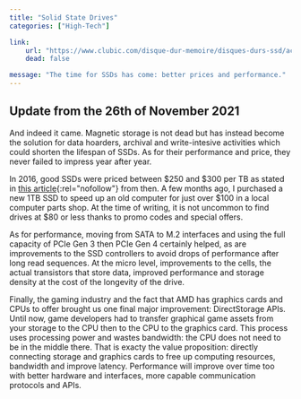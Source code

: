 ```yaml
---
title: "Solid State Drives"
categories: ["High-Tech"]

link:
    url: "https://www.clubic.com/disque-dur-memoire/disques-durs-ssd/actualite-780252-samsung-950-pro-ssd-nvme-port-m2-2-5.html"
    dead: false

message: "The time for SSDs has come: better prices and performance."
---
```


## Update from the 26th of November 2021

And indeed it came. Magnetic storage is not dead but has instead become the solution for data hoarders, archival and
write-intesive activities which could shorten the lifespan of SSDs. As for their performance and price, they never
failed to impress year after year.

In 2016, good SSDs were priced between $250 and $300 per TB as stated in [this article](https://www.forbes.com/sites/tomcoughlin/2016/07/24/the-costs-of-storage/){:rel="nofollow"}
from then. A few months ago, I purchased a new 1TB SSD to speed up an old computer for just over $100 in a local
computer parts shop. At the time of writing, it is not uncommon to find drives at $80 or less thanks to promo codes and
special offers.

As for performance, moving from SATA to M.2 interfaces and using the full capacity of PCIe Gen 3 then PCIe Gen 4
certainly helped, as are improvements to the SSD controllers to avoid drops of performance after long read sequences. At
the micro level, improvements to the cells, the actual transistors that store data, improved performance and storage
density at the cost of the longevity of the drive.

Finally, the gaming industry and the fact that AMD has graphics cards and CPUs to offer brought us one final major
improvement: DirectStorage APIs. Until now, game developers had to transfer graphical game assets from your storage to
the CPU then to the CPU to the graphics card. This process uses processing power and wastes bandwidth: the CPU does not
need to be in the middle there. That is exacty the value proposition: directly connecting storage and graphics cards to
free up computing resources, bandwidth and improve latency. Performance will improve over time too with better hardware
and interfaces, more capable communication protocols and APIs.